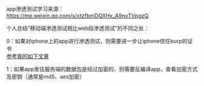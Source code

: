 app渗透测试学习来源：
https://mp.weixin.qq.com/s/xtzfbmDQXHx_A9nvTVpgzQ

个人总结“移动端渗透测试相比web段渗透测试”的不同之处：  

0：如果对iphone上的app进行渗透测试，则需要进一步让iphone信任burp的证书  
[参考我的如下文章](https://github.com/xuxuedong/YBDTBlog_Security/blob/master/2019_09_26_burpsuite%E5%A6%82%E4%BD%95%E4%BB%A3%E7%90%86https%E6%B5%81%E9%87%8F/2019_12_13_burp%E4%BB%A3%E7%90%86ios%E4%B8%8Bsafari%E7%9A%84https%E6%B5%81%E9%87%8F.md)  

1：如果app发往服务端的数据包是经过加密的，则需要反编译app，查看加密方式及密钥（通常是md5、aes加密）  
